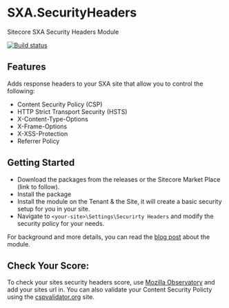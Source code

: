 # SXA.SecurityHeaders
Sitecore SXA Security Headers Module

[![Build status](https://ci.appveyor.com/api/projects/status/3o4of8tlkd83g2j7?svg=true)](https://ci.appveyor.com/project/GuitarRich/sxa-securityheaders)

Features
---
Adds response headers to your SXA site that allow you to control the following:

- Content Security Policy (CSP)
- HTTP Strict Transport Security (HSTS)
- X-Content-Type-Options
- X-Frame-Options
- X-XSS-Protection
- Referrer Policy


Getting Started 
---

- Download the packages from the releases or the Sitecore Market Place (link to follow).
- Install the package
- Install the module on the Tenant & the Site, it will create a basic security setup for you in your site.
- Navigate to `<your-site>\Settings\Securirty Headers` and modify the security policy for your needs.

For background and more details, you can read the [blog post](https://www.sitecorenutsbolts.net/2018/07/27/Sitecore-SXA-Using-HTTP-Headers-to-Secure-Your-Site/) about the module.


Check Your Score:
---

To check your sites security headers score, use [Mozilla Observatory](https://observatory.mozilla.org/) and add your sites url in. You can also validate your Content Security Policty using the [cspvalidator.org](https://www.cspvalidator.org/#url=https://www.cspvalidator.org/) site.
